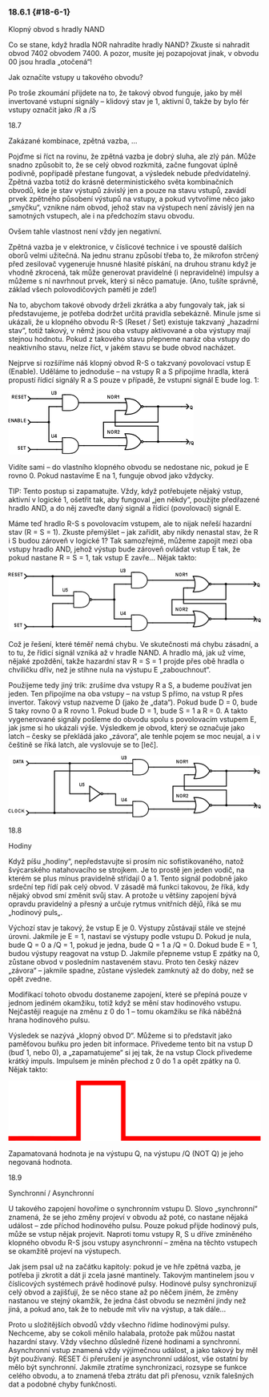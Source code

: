 ### 18.6.1 {#18-6-1}

Klopný obvod s hradly NAND

Co se stane, když hradla NOR nahradíte hradly NAND? Zkuste si nahradit obvod 7402 obvodem 7400\. A pozor, musíte jej pozapojovat jinak, v obvodu 00 jsou hradla „otočená“!

Jak označíte vstupy u takového obvodu?

Po troše zkoumání přijdete na to, že takový obvod funguje, jako by měl invertované vstupní signály – klidový stav je 1, aktivní 0, takže by bylo fér vstupy označit jako /R a /S

18.7

Zakázané kombinace, zpětná vazba, …

Pojďme si říct na rovinu, že zpětná vazba je dobrý sluha, ale zlý pán. Může snadno způsobit to, že se celý obvod rozkmitá, začne fungovat úplně podivně, popřípadě přestane fungovat, a výsledek nebude předvídatelný. Zpětná vazba totiž do krásně deterministického světa kombinačních obvodů, kde je stav výstupů závislý jen a pouze na stavu vstupů, zavádí prvek zpětného působení výstupů na vstupy, a pokud vytvoříme něco jako „smyčku“, vznikne nám obvod, jehož stav na výstupech není závislý jen na samotných vstupech, ale i na předchozím stavu obvodu.

Ovšem tahle vlastnost není vždy jen negativní.

Zpětná vazba je v elektronice, v číslicové technice i ve spoustě dalších oborů velmi užitečná. Na jednu stranu způsobí třeba to, že mikrofon strčený před zesilovač vygeneruje hnusné hlasité pískání, na druhou stranu když je vhodně zkrocená, tak může generovat pravidelné (i nepravidelné) impulsy a můžeme s ní navrhnout prvek, který si něco pamatuje. (Ano, tušíte správně, základ všech polovodičových pamětí je zde!)

Na to, abychom takové obvody drželi zkrátka a aby fungovaly tak, jak si představujeme, je potřeba dodržet určitá pravidla sebekázně. Minule jsme si ukázali, že u klopného obvodu R-S (Reset / Set) existuje takzvaný „hazadrní stav“, totiž takový, v němž jsou oba vstupy aktivované a oba výstupy mají stejnou hodnotu. Pokud z takového stavu přepneme naráz oba vstupy do neaktivního stavu, nelze říct, v jakém stavu se bude obvod nacházet.

Nejprve si rozšíříme náš klopný obvod R-S o takzvaný povolovací vstup E (Enable). Uděláme to jednoduše – na vstupy R a S připojíme hradla, která propustí řídicí signály R a S pouze v případě, že vstupní signál E bude log. 1:

![222-1.png](../assets/222-1.png)

Vidíte sami – do vlastního klopného obvodu se nedostane nic, pokud je E rovno 0\. Pokud nastavíme E na 1, funguje obvod jako vždycky.

TIP: Tento postup si zapamatujte. Vždy, když potřebujete nějaký vstup, aktivní v logické 1, ošetřit tak, aby fungoval „jen někdy“, použijte předřazené hradlo AND, a do něj zaveďte daný signál a řídicí (povolovací) signál E.

Máme teď hradlo R-S s povolovacím vstupem, ale to nijak neřeší hazardní stav (R = S = 1). Zkuste přemýšlet – jak zařídit, aby nikdy nenastal stav, že R i S budou zároveň v logické 1? Tak samozřejmě, můžeme zapojit mezi oba vstupy hradlo AND, jehož výstup bude zároveň ovládat vstup E tak, že pokud nastane R = S = 1, tak vstup E zavře... Nějak takto:

![222-2.png](../assets/222-2.png)

Což je řešení, které téměř nemá chybu. Ve skutečnosti má chybu zásadní, a to tu, že řídicí signál vzniká až v hradle NAND. A hradlo má, jak už víme, nějaké zpoždění, takže hazardní stav R = S = 1 projde přes obě hradla o chviličku dřív, než je stihne nula na výstupu E „zabouchnout“.

Použijeme tedy jiný trik: zrušíme dva vstupy R a S, a budeme používat jen jeden. Ten připojíme na oba vstupy – na vstup S přímo, na vstup R přes invertor. Takový vstup nazveme D (jako že „data“). Pokud bude D = 0, bude S taky rovno 0 a R rovno 1\. Pokud bude D = 1, bude S = 1 a R = 0\. A takto vygenerované signály pošleme do obvodu spolu s povolovacím vstupem E, jak jsme si ho ukázali výše. Výsledkem je obvod, který se označuje jako latch – česky se překládá jako „závora“, ale tenhle pojem se moc neujal, a i v češtině se říká latch, ale vyslovuje se to [leč].

![223-1.png](../assets/223-1.png)

18.8

Hodiny

Když píšu „hodiny“, nepředstavujte si prosím nic sofistikovaného, natož švýcarského natahovacího se strojkem. Je to prostě jen jeden vodič, na kterém se plus mínus pravidelně střídají 0 a 1\. Tento signál podobně jako srdeční tep řídí pak celý obvod. V zásadě má funkci takovou, že říká, kdy nějaký obvod smí změnit svůj stav. A protože u většiny zapojení bývá opravdu pravidelný a přesný a určuje rytmus vnitřních dějů, říká se mu „hodinový puls„.

Výchozí stav je takový, že vstup E je 0\. Výstupy zůstávají stále ve stejné úrovni. Jakmile je E = 1, nastaví se výstupy podle vstupu D. Pokud je nula, bude Q = 0 a /Q = 1, pokud je jedna, bude Q = 1 a /Q = 0\. Dokud bude E = 1, budou výstupy reagovat na vstup D. Jakmile přepneme vstup E zpátky na 0, zůstane obvod v posledním nastaveném stavu. Proto ten český název „závora“ – jakmile spadne, zůstane výsledek zamknutý až do doby, než se opět zvedne.

Modifikací tohoto obvodu dostaneme zapojení, které se přepíná pouze v jednom jediném okamžiku, totiž když se mění stav hodinového vstupu. Nejčastěji reaguje na změnu z 0 do 1 – tomu okamžiku se říká náběžná hrana hodinového pulsu.

Výsledek se nazývá „klopný obvod D“. Můžeme si to představit jako paměťovou buňku pro jeden bit informace. Přivedeme tento bit na vstup D (buď 1, nebo 0), a „zapamatujeme“ si jej tak, že na vstup Clock přivedeme krátký impuls. Impulsem je míněn přechod z 0 do 1 a opět zpátky na  0\. Nějak takto:

![223-2.png](../assets/223-2.png)

Zapamatovaná hodnota je na výstupu Q, na výstupu /Q (NOT Q) je jeho negovaná hodnota.

18.9

Synchronní / Asynchronní

U takového zapojení hovoříme o synchronním vstupu D. Slovo „synchronní“ znamená, že se jeho změny projeví v obvodu až poté, co nastane nějaká událost – zde příchod hodinového pulsu. Pouze pokud přijde hodinový puls, může se vstup nějak projevit. Naproti tomu vstupy R, S u dříve zmíněného klopného obvodu R-S jsou vstupy asynchronní – změna na těchto vstupech se okamžitě projeví na výstupech.

Jak jsem psal už na začátku kapitoly: pokud je ve hře zpětná vazba, je potřeba ji zkrotit a dát ji zcela jasné mantinely. Takovým mantinelem jsou v číslicových systémech právě hodinové pulsy. Hodinové pulsy synchronizují celý obvod a zajišťují, že se něco stane až po něčem jiném, že změny nastanou ve stejný okamžik, že jedna část obvodu se nezmění jindy než jiná, a pokud ano, tak že to nebude mít vliv na výstup, a tak dále...

Proto u složitějších obvodů vždy všechno řídíme hodinovými pulsy. Nechceme, aby se cokoli měnilo halabala, protože pak můžou nastat hazardní stavy. Vždy všechno důsledně řízené hodinami a synchronní. Asynchronní vstup znamená vždy výjimečnou událost, a jako takový by měl být používaný. RESET či přerušení je asynchronní událost, vše ostatní by mělo být synchronní. Jakmile ztratíme synchronizaci, rozsype se funkce celého obvodu, a to znamená třeba ztrátu dat při přenosu, vznik falešných dat a podobné chyby funkčnosti.